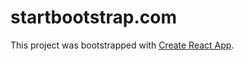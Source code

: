 # startbootstrap.com

This project was bootstrapped with [Create React App](https://github.com/facebook/create-react-app).